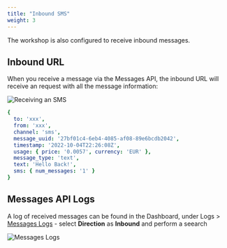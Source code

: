 ```yaml
---
title: "Inbound SMS"
weight: 3
---
```


The workshop is also configured to receive inbound messages.

## Inbound URL

When you receive a message via the Messages API, the inbound URL will receive an request with all the message information:

![Receiving an SMS](/messages/inbound_url.gif?classes=thumbnail)

```yml
{
  to: 'xxx',
  from: 'xxx',
  channel: 'sms',
  message_uuid: '27bf01c4-6eb4-4085-af08-89e6bcdb2042',
  timestamp: '2022-10-04T22:26:08Z',
  usage: { price: '0.0057', currency: 'EUR' },
  message_type: 'text',
  text: 'Hello Back!',
  sms: { num_messages: '1' }
}
```

## Messages API Logs

A log of received messages can be found in the Dashboard, under Logs > [Messages Logs](https://dashboard.nexmo.com/messages/logs) - select **Direction** as **Inbound** and perform a seearch

![Messages Logs](/messages/messages_logs_inbound.png)
